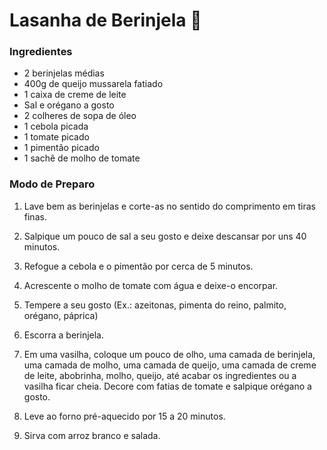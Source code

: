 # Lasanha de Berinjela :eggplant:

### Ingredientes

- 2 berinjelas médias
- 400g de queijo mussarela fatiado
- 1 caixa de creme de leite
- Sal e orégano a gosto
- 2 colheres de sopa de óleo
- 1 cebola picada
- 1 tomate picado
- 1 pimentão picado
- 1 sachê de molho de tomate



### Modo de Preparo

1. Lave bem as berinjelas e corte-as no sentido do comprimento em tiras finas.

2. Salpique um pouco de sal a seu gosto e deixe descansar por uns 40 minutos.

3. Refogue a cebola e o pimentão por cerca de 5 minutos.

4. Acrescente o molho de tomate com água e deixe-o encorpar.

5. Tempere a seu gosto (Ex.: azeitonas, pimenta do reino, palmito, orégano, páprica)

6. Escorra a berinjela.

7. Em uma vasilha, coloque um pouco de olho, uma camada de berinjela, uma camada de molho, uma camada de queijo, uma camada de creme de leite, abobrinha, molho, queijo, até acabar os ingredientes ou a vasilha ficar cheia. Decore com fatias de tomate e salpique orégano a gosto.

8. Leve ao forno pré-aquecido por 15 a 20 minutos.

9. Sirva com arroz branco e salada.

   

   









